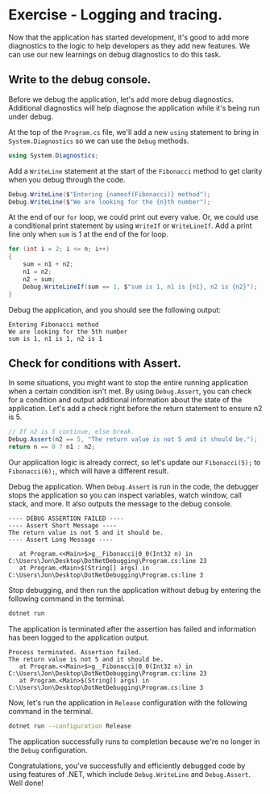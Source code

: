 # Exercise - Logging and tracing.
Now that the application has started development, it's good to add more diagnostics to the logic to help developers as they add new features. We can use our new learnings on debug diagnostics to do this task.

## Write to the debug console.
Before we debug the application, let's add more debug diagnostics. Additional diagnostics will help diagnose the application while it's being run under debug.

At the top of the `Program.cs` file, we'll add a new `using` statement to bring in `System.Diagnostics` so we can use the `Debug` methods.

```cs
using System.Diagnostics;
```

Add a `WriteLine` statement at the start of the `Fibonacci` method to get clarity when you debug through the code.

```cs
Debug.WriteLine($"Entering {nameof(Fibonacci)} method");
Debug.WriteLine($"We are looking for the {n}th number");
```

At the end of our `for` loop, we could print out every value. Or, we could use a conditional print statement by using `WriteIf` or `WriteLineIf`. Add a print line only when `sum` is 1 at the end of the for loop.

```cs
for (int i = 2; i <= n; i++)
{                  
    sum = n1 + n2;
    n1 = n2;
    n2 = sum;
    Debug.WriteLineIf(sum == 1, $"sum is 1, n1 is {n1}, n2 is {n2}");    
}
```

Debug the application, and you should see the following output:

```output
Entering Fibonacci method
We are looking for the 5th number
sum is 1, n1 is 1, n2 is 1
```

## Check for conditions with Assert.
In some situations, you might want to stop the entire running application when a certain condition isn't met. By using `Debug.Assert`, you can check for a condition and output additional information about the state of the application. Let's add a check right before the return statement to ensure n2 is 5.

```cs
// If n2 is 5 continue, else break.
Debug.Assert(n2 == 5, "The return value is not 5 and it should be.");
return n == 0 ? n1 : n2;
```
Our application logic is already correct, so let's update our `Fibonacci(5);` to `Fibonacci(6);`, which will have a different result.

Debug the application. When `Debug.Assert` is run in the code, the debugger stops the application so you can inspect variables, watch window, call stack, and more. It also outputs the message to the debug console.

```output
---- DEBUG ASSERTION FAILED ----
---- Assert Short Message ----
The return value is not 5 and it should be.
---- Assert Long Message ----

   at Program.<<Main>$>g__Fibonacci|0_0(Int32 n) in C:\Users\Jon\Desktop\DotNetDebugging\Program.cs:line 23
   at Program.<Main>$(String[] args) in C:\Users\Jon\Desktop\DotNetDebugging\Program.cs:line 3
```

Stop debugging, and then run the application without debug by entering the following command in the terminal.

```bash
dotnet run
```
The application is terminated after the assertion has failed and information has been logged to the application output.

```output
Process terminated. Assertion failed.
The return value is not 5 and it should be.
   at Program.<<Main>$>g__Fibonacci|0_0(Int32 n) in C:\Users\Jon\Desktop\DotNetDebugging\Program.cs:line 23
   at Program.<Main>$(String[] args) in C:\Users\Jon\Desktop\DotNetDebugging\Program.cs:line 3
```

Now, let's run the application in `Release` configuration with the following command in the terminal.

```bash
dotnet run --configuration Release
```

The application successfully runs to completion because we're no longer in the `Debug` configuration.

Congratulations, you've successfully and efficiently debugged code by using features of .NET, which include `Debug.WriteLine` and `Debug.Assert`. Well done!